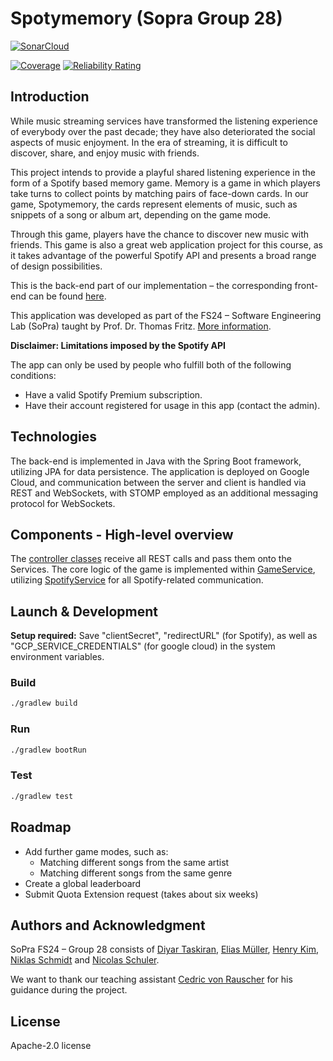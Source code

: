 # Spotymemory (Sopra Group 28)
[![SonarCloud](https://sonarcloud.io/images/project_badges/sonarcloud-orange.svg)](https://sonarcloud.io/summary/new_code?id=sopra-fs24-group-28_spotify-memory-server)

[![Coverage](https://sonarcloud.io/api/project_badges/measure?project=sopra-fs24-group-28_spotify-memory-server&metric=coverage)](https://sonarcloud.io/summary/new_code?id=sopra-fs24-group-28_spotify-memory-server)
[![Reliability Rating](https://sonarcloud.io/api/project_badges/measure?project=sopra-fs24-group-28_spotify-memory-server&metric=reliability_rating)](https://sonarcloud.io/summary/new_code?id=sopra-fs24-group-28_spotify-memory-server)

## Introduction
While music streaming services have transformed the listening experience of everybody over the past decade; they have also deteriorated the social aspects of music enjoyment. In the era of streaming, it is difficult to discover, share, and enjoy music with friends.

This project intends to provide a playful shared listening experience in the form of a Spotify based memory game. Memory is a game in which players take turns to collect points by matching pairs of face-down cards. In our game, Spotymemory, the cards represent elements of music, such as snippets of a song or album art, depending on the game mode.

Through this game, players have the chance to discover new music with friends. This game is also a great web application project for this course, as it takes advantage of the powerful Spotify API and presents a broad range of design possibilities. 

This is the back-end part of our implementation – the corresponding front-end can be found [here](https://github.com/sopra-fs24-group-28/spotify-memory-client). 

This application was developed as part of the FS24 – Software Engineering Lab (SoPra) taught by Prof. Dr. Thomas Fritz. [More information](https://hasel.dev/teachings/fs24-sopra/).


**Disclaimer: Limitations imposed by the Spotify API**

The app can only be used by people who fulfill both of the following conditions:
* Have a valid Spotify Premium subscription.
* Have their account registered for usage in this app (contact the admin).

## Technologies
The back-end is implemented in Java with the Spring Boot framework, utilizing JPA for data persistence. The application is deployed on Google Cloud, and communication between the server and client is handled via REST and WebSockets, with STOMP employed as an additional messaging protocol for WebSockets.

## Components - High-level overview
The [controller classes](https://github.com/sopra-fs24-group-28/spotify-memory-server/tree/main/src/main/java/ch/uzh/ifi/hase/soprafs24/controller) receive all REST calls and pass them onto the Services. The core logic of the game is implemented within [GameService](https://github.com/sopra-fs24-group-28/spotify-memory-server/blob/main/src/main/java/ch/uzh/ifi/hase/soprafs24/service/GameService.java), utilizing [SpotifyService](https://github.com/sopra-fs24-group-28/spotify-memory-server/blob/main/src/main/java/ch/uzh/ifi/hase/soprafs24/service/SpotifyService.java) for all Spotify-related communication.

## Launch & Development

**Setup required:** Save "clientSecret", "redirectURL" (for Spotify), as well as "GCP_SERVICE_CREDENTIALS" (for google cloud) in the system environment variables.

### Build

```bash
./gradlew build
```

### Run

```bash
./gradlew bootRun
```

### Test

```bash
./gradlew test
```

## Roadmap

- Add further game modes, such as:
  - Matching different songs from the same artist
  - Matching different songs from the same genre
- Create a global leaderboard
- Submit Quota Extension request (takes about six weeks)

## Authors and Acknowledgment

SoPra FS24 – Group 28 consists of [Diyar Taskiran](https://github.com/DTaskiran), [Elias Müller](https://github.com/EliasWJMuller), [Henry Kim](https://github.com/hs-kim1990), [Niklas Schmidt](https://github.com/niklasschm1dt) and [Nicolas Schuler](https://github.com/NicSchuler).

We want to thank our teaching assistant [Cedric von Rauscher](https://github.com/cedric-vr) for his guidance during the project.

## License

Apache-2.0 license
